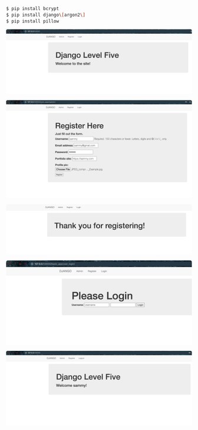 

```bash
$ pip install bcrypt      
$ pip install django\[argon2\]
$ pip install pillow
```


![](./../../.images/django-login-registration-part1.png)

![](./../../.images/django-login-registration-part2.png)

![](./../../.images/django-login-registration-part4.png)

![](./../../.images/django-login-registration-part5.png)

![](./../../.images/django-login-registration-part6.png)